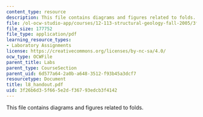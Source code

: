 ```yaml
---
content_type: resource
description: This file contains diagrams and figures related to folds.
file: /ol-ocw-studio-app/courses/12-113-structural-geology-fall-2005/3f26b6d35f665e2df36793edcb3f4142_l8_handout.pdf
file_size: 177752
file_type: application/pdf
learning_resource_types:
- Laboratory Assignments
license: https://creativecommons.org/licenses/by-nc-sa/4.0/
ocw_type: OCWFile
parent_title: Labs
parent_type: CourseSection
parent_uid: 6d577a64-2a0b-a648-3512-f93b45a3dcf7
resourcetype: Document
title: l8_handout.pdf
uid: 3f26b6d3-5f66-5e2d-f367-93edcb3f4142
---
```

This file contains diagrams and figures related to folds.